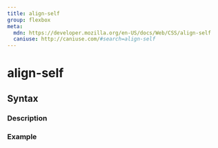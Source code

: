 ```yaml
---
title: align-self
group: flexbox
meta:
  mdn: https://developer.mozilla.org/en-US/docs/Web/CSS/align-self
  caniuse: http://caniuse.com/#search=align-self
---
```


# align-self
<!--- Introduction for align-self, keep it brief and set the overall context -->

## Syntax
<!--- Introduce the various syntax for align-self -->

### Description
<!--- For each major section of syntax, provide a description explaining its usage further -->

### Example
<!--- Provide code examples for the syntax block you're currently describing -->